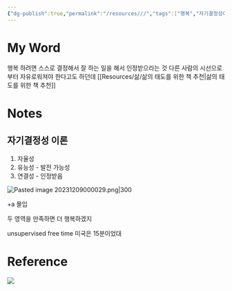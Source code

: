 ```yaml
---
{"dg-publish":true,"permalink":"/resources///","tags":["행복","자기결정성이론","인간","몰입","자율","유능","연결"],"noteIcon":"","created":"2023-12-20T12:21:24.645+09:00"}
---
```



# My Word
행복 하려면 스스로 결정해서 잘 하는 일을 해서 인정받으라는 것
다른 사람의 시선으로 부터 자유로워져야 한다고도 하던데
[[Resources/삶/삶의 태도를 위한 책 추천\|삶의 태도를 위한 책 추천]]

# Notes

## 자기결정성 이론

1. 자율성
2. 유능성 - 발전 가능성
3. 연결성 - 인정받음

![Pasted image 20231209000029.png|300](/img/user/Storage/Attachment/Pasted%20image%2020231209000029.png)

+a 몰입

두 영역을 만족하면 더 행복하겠지

unsupervised free time
미국은 15분이었대

# Reference

![](https://youtu.be/XxCoUpPMHQc?si=kdzeSTzU5N-Bm5yN)
